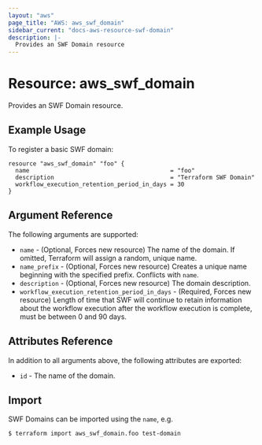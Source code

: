 ```yaml
---
layout: "aws"
page_title: "AWS: aws_swf_domain"
sidebar_current: "docs-aws-resource-swf-domain"
description: |-
  Provides an SWF Domain resource
---
```


# Resource: aws_swf_domain

Provides an SWF Domain resource.

## Example Usage

To register a basic SWF domain:

```hcl
resource "aws_swf_domain" "foo" {
  name                                        = "foo"
  description                                 = "Terraform SWF Domain"
  workflow_execution_retention_period_in_days = 30
}
```

## Argument Reference

The following arguments are supported:

* `name` - (Optional, Forces new resource) The name of the domain. If omitted, Terraform will assign a random, unique name.
* `name_prefix` - (Optional, Forces new resource) Creates a unique name beginning with the specified prefix. Conflicts with `name`.
* `description` - (Optional, Forces new resource) The domain description.
* `workflow_execution_retention_period_in_days` - (Required, Forces new resource) Length of time that SWF will continue to retain information about the workflow execution after the workflow execution is complete, must be between 0 and 90 days.

## Attributes Reference

In addition to all arguments above, the following attributes are exported:

* `id` - The name of the domain.

## Import

SWF Domains can be imported using the `name`, e.g.

```
$ terraform import aws_swf_domain.foo test-domain
```
